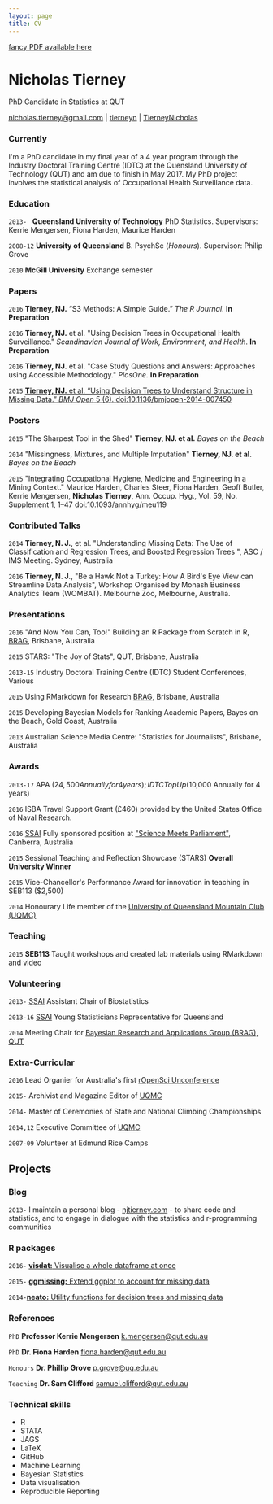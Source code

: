 ```yaml
---
layout: page
title: CV
---
```


<!-- imports -->
  <link rel="stylesheet" href="//maxcdn.bootstrapcdn.com/font-awesome/4.3.0/css/font-awesome.min.css">
  <link href='http://fonts.googleapis.com/css?family=Open+Sans:400,300,700' rel='stylesheet' type='text/css'>

[fancy PDF available here](http://www.njtierney.com/assets/Nick_Tierney_CV.pdf)

# Nicholas Tierney

PhD Candidate in Statistics at QUT

<div id="webaddress">
<a href="mailto:nicholas.tierney@gmail.com">nicholas.tierney@gmail.com</a>
|
<i class="fa fa-github"></i> <a href="http://github.com/tierneyn">tierneyn</a>
|
<i class="fa fa-twitter"></i> <a href="https://twitter.com/TierneyNicholas">TierneyNicholas</a>
</div>


### Currently

I'm a PhD candidate in my final year of a 4 year program through the Industry Doctoral Training Centre (IDTC) at the Quensland University of Technology (QUT) and am due to finish in May 2017. My PhD project involves the statistical analysis of Occupational Health Surveillance data.



### Education


`2013- ` __Queensland University of Technology__ PhD Statistics. Supervisors: Kerrie Mengersen, Fiona Harden, Maurice Harden

`2008-12` __University of Queensland__ B. PsychSc (_Honours_). Supervisor: Philip Grove


`2010` __McGill University__ Exchange semester


### Papers


`2016` **Tierney, NJ.** “S3 Methods: A Simple Guide.” _The R Journal_. __In Preparation__

`2016` **Tierney, NJ.**  et al. "Using Decision Trees in Occupational Health Surveillance." _Scandinavian Journal of Work, Environment, and Health_. __In Preparation__

`2016` **Tierney, NJ.** et al. "Case Study Questions and Answers: Approaches using Accessible Methodology." _PlosOne_. __In Preparation__

`2015` [**Tierney, NJ.** et al. “Using Decision Trees to Understand Structure in Missing Data.” _BMJ Open_ 5 (6).  doi:10.1136/bmjopen-2014-007450](http://bmjopen.bmj.com/content/5/6/e007450.full)

### Posters

`2015` "The Sharpest Tool in the Shed" **Tierney, NJ. et al.** _Bayes on the Beach_ 

`2014` "Missingness, Mixtures, and Multiple Imputation" **Tierney, NJ. et al.** _Bayes on the Beach_ 

`2015` "Integrating Occupational Hygiene, Medicine and Engineering in a Mining Context." Maurice Harden, Charles Steer, Fiona Harden, Geoff Butler, Kerrie Mengersen, __Nicholas Tierney__, Ann. Occup. Hyg., Vol. 59, No. Supplement 1, 1–47 doi:10.1093/annhyg/meu119

### Contributed Talks

`2014` __Tierney, N. J.__, et al. "Understanding Missing Data: The Use of Classification and Regression Trees, and Boosted Regression Trees ", ASC / IMS Meeting. Sydney, Australia

`2016` __Tierney, N. J.__, "Be a Hawk Not a Turkey: How A Bird's Eye View can Streamline Data Analysis", Workshop Organised by Monash Business Analytics Team (WOMBAT). Melbourne Zoo, Melbourne, Australia.

### Presentations

`2016` "And Now You Can, Too!" Building an R Package from Scratch in R, [BRAG](https://bragqut.wordpress.com/), Brisbane, Australia

`2015` STARS: "The Joy of Stats", QUT, Brisbane, Australia

`2013-15` Industry Doctoral Training Centre (IDTC) Student Conferences, Various

`2015` Using RMarkdown for Research [BRAG](https://bragqut.wordpress.com/), Brisbane, Australia

`2015` Developing Bayesian Models for Ranking Academic Papers, Bayes on the Beach, Gold Coast, Australia

`2013` Australian Science Media Centre: "Statistics for Journalists", Brisbane, Australia

### Awards


`2013-17` APA ($24,500 Annually for 4 years) ; IDTC Top Up ($10,000 Annually for 4 years)

`2016` ISBA Travel Support Grant (£460) provided by the United States Office of Naval Research.

`2016` [SSAI](http://www.statsoc.org.au/) Fully sponsored position at ["Science Meets Parliament"](http://scienceandtechnologyaustralia.org.au/focus-on/science-meets-parliament-2016/), Canberra, Australia

`2015` Sessional Teaching and Reflection Showcase (STARS) __Overall University Winner__

`2015` Vice-Chancellor's Performance Award for innovation in teaching in SEB113 ($2,500) 

`2014` Honourary Life member of the [University of Queensland Mountain Club (UQMC)](http://uqmc.org/)

### Teaching

`2015` __SEB113__ Taught workshops and created lab materials using RMarkdown and video


### Volunteering

`2013-` [SSAI](http://www.statsoc.org.au/) Assistant Chair of Biostatistics

`2013-16` [SSAI](http://www.statsoc.org.au/) Young Statisticians Representative for Queensland

`2014` Meeting Chair for [Bayesian Research and Applications Group (BRAG), QUT](https://bragqut.wordpress.com/)

### Extra-Curricular

`2016` Lead Organier for Australia's first [rOpenSci Unconference](http://auunconf.ropensci.org/) 

`2015-` Archivist and Magazine Editor of [UQMC](http://uqmc.org)

`2014-` Master of Ceremonies of State and National Climbing Championships

`2014,12` Executive Committee of [UQMC](http://uqmc.org)

`2007-09` Volunteer at Edmund Rice Camps

## Projects

### Blog

`2013-` I maintain a personal blog - [njtierney.com](https://www.njtierney.com) - to share code and statistics, and to engage in dialogue with the statistics and r-programming communities

### R packages

`2016-` [__visdat:__ Visualise a whole dataframe at once](https://github.com/tierneyn/visdat)

`2015-` [__ggmissing:__ Extend ggplot to account for missing data](https://github.com/tierneyn/ggmissing)

`2014-`[__neato:__ Utility functions for decision trees and missing data](https://github.com/tierneyn/neato)

### References

`PhD` __Professor Kerrie Mengersen__ [k.mengersen@qut.edu.au](mailto:k.mengersen@qut.edu.au)

`PhD` __Dr. Fiona Harden__ [fiona.harden@qut.edu.au](mailto:fiona.harden@qut.edu.au)

`Honours` __Dr. Phillip Grove__ [p.grove@uq.edu.au](mailto:p.grove@uq.edu.au)

`Teaching` __Dr. Sam Clifford__ [samuel.clifford@qut.edu.au](mailto:samuel.clifford@qut.edu.au)

### Technical skills

* R
* STATA
* JAGS
* LaTeX
* GitHub
* Machine Learning
* Bayesian Statistics
* Data visualisation
* Reproducible Reporting




<!-- ## Links

* <i class="fa fa-envelope"></i> <a href="mailto:nicholas.tierney@gmail.com">nicholas.tierney@gmail.com</a><br />
* <i class="fa fa-github"></i> <a href="http://github.com/tierneyn">tierneyn</a><br />
*  <i class="fa fa-twitter"></i> <a href="http://twitter.com/TierneyNicholas">TierneyNicholas</a><br />
*  <i class="fa fa-stack-overflow"></i> <a href="https://stackoverflow.com/users/3764040/nick-tierney">Nick Tierney</a>
* <i class="fa fa-google"></i> <a href="https://scholar.google.com.au/citations?user=o4eVsQEAAAAJ&hl=en&oi=sra">scholar</a>
 -->

<!-- ## Non-academic

`?`  -->

<!-- ### Footer

Last updated: December 2015 -->
